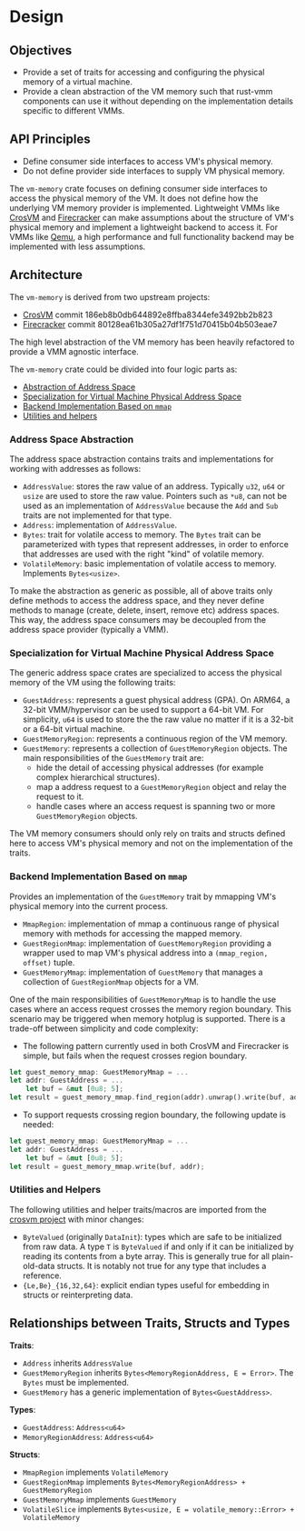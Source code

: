 # Design

## Objectives

- Provide a set of traits for accessing and configuring the physical memory of
  a virtual machine.
- Provide a clean abstraction of the VM memory such that rust-vmm components
  can use it without depending on the implementation details specific to
  different VMMs.

## API Principles

- Define consumer side interfaces to access VM's physical memory.
- Do not define provider side interfaces to supply VM physical memory.

The `vm-memory` crate focuses on defining consumer side interfaces to access
the physical memory of the VM. It does not define how the underlying VM memory
provider is implemented. Lightweight VMMs like
[CrosVM](https://chromium.googlesource.com/chromiumos/platform/crosvm/) and
[Firecracker](https://github.com/firecracker-microvm/firecracker) can make
assumptions about the structure of VM's physical memory and implement a
lightweight backend to access it. For VMMs like [Qemu](https://www.qemu.org/),
a high performance and full functionality backend may be implemented with less
assumptions.

## Architecture

The `vm-memory` is derived from two upstream projects:

- [CrosVM](https://chromium.googlesource.com/chromiumos/platform/crosvm/)
  commit 186eb8b0db644892e8ffba8344efe3492bb2b823
- [Firecracker](https://github.com/firecracker-microvm/firecracker) commit
  80128ea61b305a27df1f751d70415b04b503eae7

The high level abstraction of the VM memory has been heavily refactored to
provide a VMM agnostic interface.

The `vm-memory` crate could be divided into four logic parts as:

- [Abstraction of Address Space](#abstraction-of-address-space)
- [Specialization for Virtual Machine Physical Address Space](#specialization-for-virtual-machine-physical-address-space)
- [Backend Implementation Based on `mmap`](#backend-implementation-based-on-`mmap`)
- [Utilities and helpers](#utilities-and-helpers)

### Address Space Abstraction

The address space abstraction contains traits and implementations for working
with addresses as follows:

- `AddressValue`: stores the raw value of an address. Typically `u32`, `u64` or
   `usize` are used to store the raw value. Pointers such as `*u8`, can not be
   used as an implementation of `AddressValue` because the `Add` and `Sub`
   traits are not implemented for that type.
- `Address`: implementation of `AddressValue`.
- `Bytes`: trait for volatile access to memory. The `Bytes` trait can be
  parameterized with types that represent addresses, in order to enforce that
  addresses are used with the right "kind" of volatile memory.
- `VolatileMemory`: basic implementation of volatile access to memory.
  Implements `Bytes<usize>`.

To make the abstraction as generic as possible, all of above traits only define
methods to access the address space, and they never define methods to manage
(create, delete, insert, remove etc) address spaces. This way, the address
space consumers may be decoupled from the address space provider
(typically a VMM).

### Specialization for Virtual Machine Physical Address Space

The generic address space crates are specialized to access the physical memory
of the VM using the following traits:

- `GuestAddress`: represents a guest physical address (GPA). On ARM64, a
  32-bit VMM/hypervisor can be used to support a 64-bit VM. For simplicity,
  `u64` is used to store the the raw value no matter if it is a 32-bit or
  a 64-bit virtual machine.
- `GuestMemoryRegion`: represents a continuous region of the VM memory.
- `GuestMemory`: represents a collection of `GuestMemoryRegion` objects. The
  main responsibilities of the `GuestMemory` trait are:
  - hide the detail of accessing physical addresses (for example complex
    hierarchical structures).
  - map a address request to a `GuestMemoryRegion` object and relay the
    request to it.
  - handle cases where an access request is spanning two or more
    `GuestMemoryRegion` objects.

The VM memory consumers should only rely on traits and structs defined here to
access VM's physical memory and not on the implementation of the traits.

### Backend Implementation Based on `mmap`

Provides an implementation of the `GuestMemory` trait by mmapping VM's physical
memory into the current process.

- `MmapRegion`: implementation of mmap a continuous range of physical memory
  with methods for accessing the mapped memory.
- `GuestRegionMmap`: implementation of `GuestMemoryRegion` providing a wrapper
  used to map VM's physical address into a `(mmap_region, offset)` tuple.
- `GuestMemoryMmap`: implementation of `GuestMemory` that manages a collection
  of `GuestRegionMmap` objects for a VM.

One of the main responsibilities of `GuestMemoryMmap` is to handle the use
cases where an access request crosses the memory region boundary. This scenario
may be triggered when memory hotplug is supported. There is a trade-off between
simplicity and code complexity:

- The following pattern currently used in both CrosVM and Firecracker is
  simple, but fails when the request crosses region boundary.

```rust
let guest_memory_mmap: GuestMemoryMmap = ...
let addr: GuestAddress = ...
    let buf = &mut [0u8; 5];
let result = guest_memory_mmap.find_region(addr).unwrap().write(buf, addr);
```

- To support requests crossing region boundary, the following update is needed:

```rust
let guest_memory_mmap: GuestMemoryMmap = ...
let addr: GuestAddress = ...
    let buf = &mut [0u8; 5];
let result = guest_memory_mmap.write(buf, addr);
```

### Utilities and Helpers

The following utilities and helper traits/macros are imported from the
[crosvm project](https://chromium.googlesource.com/chromiumos/platform/crosvm/)
with minor changes:

- `ByteValued` (originally `DataInit`): types which are safe to be initialized
  from raw data. A type `T` is `ByteValued` if and only if it can be
  initialized by reading its contents from a byte array. This is generally true
  for all plain-old-data structs.  It is notably not true for any type that
  includes a reference.
- `{Le,Be}_{16,32,64}`: explicit endian types useful for embedding in structs
  or reinterpreting data.

## Relationships between Traits, Structs and Types

**Traits**:

- `Address` inherits `AddressValue`
- `GuestMemoryRegion` inherits `Bytes<MemoryRegionAddress, E = Error>`. The
  `Bytes` must be implemented.
- `GuestMemory` has a generic implementation of `Bytes<GuestAddress>`.

**Types**:

- `GuestAddress`: `Address<u64>`
- `MemoryRegionAddress`: `Address<u64>`

**Structs**:

- `MmapRegion` implements `VolatileMemory`
- `GuestRegionMmap` implements `Bytes<MemoryRegionAddress> + GuestMemoryRegion`
- `GuestMemoryMmap` implements `GuestMemory`
- `VolatileSlice` implements
  `Bytes<usize, E = volatile_memory::Error> + VolatileMemory`
